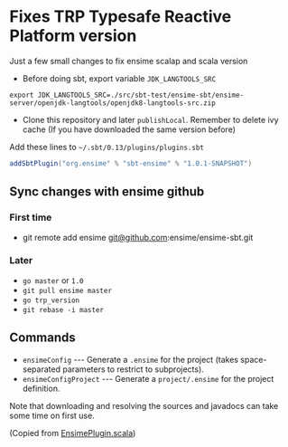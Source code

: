 # Fixes TRP Typesafe Reactive Platform version

Just a few small changes to fix ensime scalap and scala version

- Before doing sbt, export variable ```JDK_LANGTOOLS_SRC```
```
export JDK_LANGTOOLS_SRC=./src/sbt-test/ensime-sbt/ensime-server/openjdk-langtools/openjdk8-langtools-src.zip
```
- Clone this repository and later ```publishLocal```.
Remember to delete ivy cache (If you have downloaded the same version before)

Add these lines to `~/.sbt/0.13/plugins/plugins.sbt`

```scala
addSbtPlugin("org.ensime" % "sbt-ensime" % "1.0.1-SNAPSHOT")
```

## Sync changes with ensime github
### First time
- git remote add ensime git@github.com:ensime/ensime-sbt.git

### Later
- `go master` or `1.0`
- `git pull ensime master`
- `go trp_version`
- `git rebase -i master`

## Commands

* `ensimeConfig` --- Generate a `.ensime` for the project (takes space-separated parameters to restrict to subprojects).
* `ensimeConfigProject` --- Generate a `project/.ensime` for the project definition.

Note that downloading and resolving the sources and javadocs can take some time on first use.

(Copied from [EnsimePlugin.scala](https://github.com/ensime/ensime-sbt/blob/master/src/main/scala/EnsimePlugin.scala#L59))
